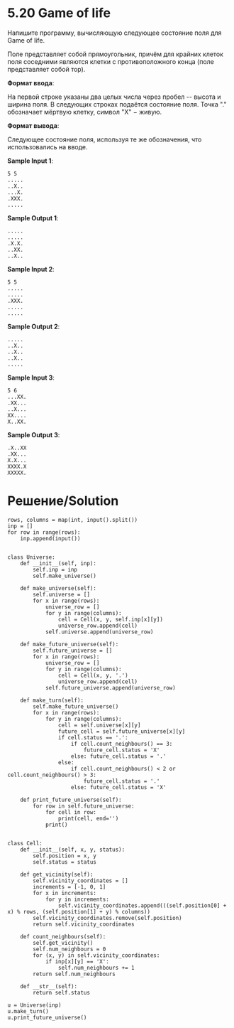 # 5.20 Game of life

Напишите программу, вычисляющую следующее состояние поля для Game of life. 

Поле представляет собой прямоугольник, причём для крайних клеток поля соседними являются клетки с противоположного конца (поле представляет собой тор).

**Формат ввода**:

На первой строке указаны два целых числа через пробел -- высота и ширина поля. В следующих строках подаётся состояние поля. Точка "." обозначает мёртвую клетку, символ "X" − живую. 

**Формат вывода**:

Следующее состояние поля, используя те же обозначения, что использовались на вводе.

**Sample Input 1**:

```
5 5
.....
..X..
...X.
.XXX.
.....
```

**Sample Output 1**:

```
.....
.....
.X.X.
..XX.
..X..
```

**Sample Input 2**:

```
5 5
.....
.....
.XXX.
.....
.....
```

**Sample Output 2**:

```
.....
..X..
..X..
..X..
.....
```

**Sample Input 3**:

```
5 6
...XX.
.XX...
..X...
XX....
X..XX.
```

**Sample Output 3**:

```
.X..XX
.XX...
X.X...
XXXX.X
XXXXX.
```

# Решение/Solution

```
rows, columns = map(int, input().split())
inp = []
for row in range(rows):
    inp.append(input())


class Universe:
    def __init__(self, inp):
        self.inp = inp
        self.make_universe()

    def make_universe(self):
        self.universe = []
        for x in range(rows):
            universe_row = []
            for y in range(columns):
                cell = Cell(x, y, self.inp[x][y])
                universe_row.append(cell)
            self.universe.append(universe_row)

    def make_future_universe(self):
        self.future_universe = []
        for x in range(rows):
            universe_row = []
            for y in range(columns):
                cell = Cell(x, y, '.')
                universe_row.append(cell)
            self.future_universe.append(universe_row)

    def make_turn(self):
        self.make_future_universe()
        for x in range(rows):
            for y in range(columns):
                cell = self.universe[x][y]
                future_cell = self.future_universe[x][y]
                if cell.status == '.':
                    if cell.count_neighbours() == 3:
                        future_cell.status = 'X'
                    else: future_cell.status = '.'
                else:
                    if cell.count_neighbours() < 2 or cell.count_neighbours() > 3:
                        future_cell.status = '.'
                    else: future_cell.status = 'X'

    def print_future_universe(self):
        for row in self.future_universe:
            for cell in row:
                print(cell, end='')
            print()


class Cell:
    def __init__(self, x, y, status):
        self.position = x, y
        self.status = status

    def get_vicinity(self):
        self.vicinity_coordinates = []
        increments = [-1, 0, 1]
        for x in increments:
            for y in increments:
                self.vicinity_coordinates.append(((self.position[0] + x) % rows, (self.position[1] + y) % columns))
        self.vicinity_coordinates.remove(self.position)
        return self.vicinity_coordinates

    def count_neighbours(self):
        self.get_vicinity()
        self.num_neighbours = 0
        for (x, y) in self.vicinity_coordinates:
            if inp[x][y] == 'X':
                self.num_neighbours += 1
        return self.num_neighbours

    def __str__(self):
        return self.status

u = Universe(inp)
u.make_turn()
u.print_future_universe()
```
